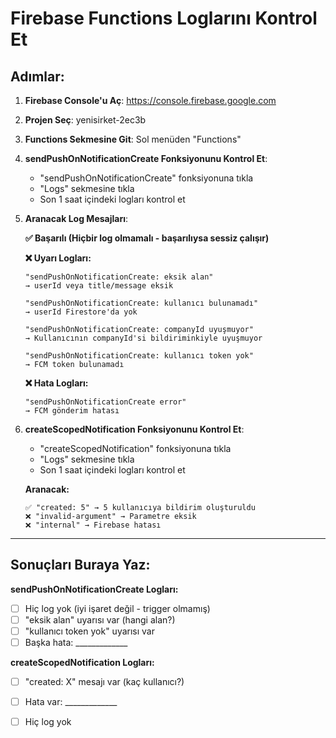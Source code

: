 # Firebase Functions Loglarını Kontrol Et

## Adımlar:

1. **Firebase Console'u Aç**: https://console.firebase.google.com

2. **Projen Seç**: yenisirket-2ec3b

3. **Functions Sekmesine Git**: Sol menüden "Functions"

4. **sendPushOnNotificationCreate Fonksiyonunu Kontrol Et**:
   - "sendPushOnNotificationCreate" fonksiyonuna tıkla
   - "Logs" sekmesine tıkla
   - Son 1 saat içindeki logları kontrol et

5. **Aranacak Log Mesajları**:

   **✅ Başarılı (Hiçbir log olmamalı - başarılıysa sessiz çalışır)**
   
   **❌ Uyarı Logları:**
   ```
   "sendPushOnNotificationCreate: eksik alan"
   → userId veya title/message eksik
   
   "sendPushOnNotificationCreate: kullanıcı bulunamadı"
   → userId Firestore'da yok
   
   "sendPushOnNotificationCreate: companyId uyuşmuyor"
   → Kullanıcının companyId'si bildiriminkiyle uyuşmuyor
   
   "sendPushOnNotificationCreate: kullanıcı token yok"
   → FCM token bulunamadı
   ```
   
   **❌ Hata Logları:**
   ```
   "sendPushOnNotificationCreate error"
   → FCM gönderim hatası
   ```

6. **createScopedNotification Fonksiyonunu Kontrol Et**:
   - "createScopedNotification" fonksiyonuna tıkla
   - "Logs" sekmesine tıkla
   - Son 1 saat içindeki logları kontrol et
   
   **Aranacak:**
   ```
   ✅ "created: 5" → 5 kullanıcıya bildirim oluşturuldu
   ❌ "invalid-argument" → Parametre eksik
   ❌ "internal" → Firebase hatası
   ```

---

## Sonuçları Buraya Yaz:

**sendPushOnNotificationCreate Logları:**
- [ ] Hiç log yok (iyi işaret değil - trigger olmamış)
- [ ] "eksik alan" uyarısı var (hangi alan?)
- [ ] "kullanıcı token yok" uyarısı var
- [ ] Başka hata: _____________

**createScopedNotification Logları:**
- [ ] "created: X" mesajı var (kaç kullanıcı?)
- [ ] Hata var: _____________
- [ ] Hiç log yok

